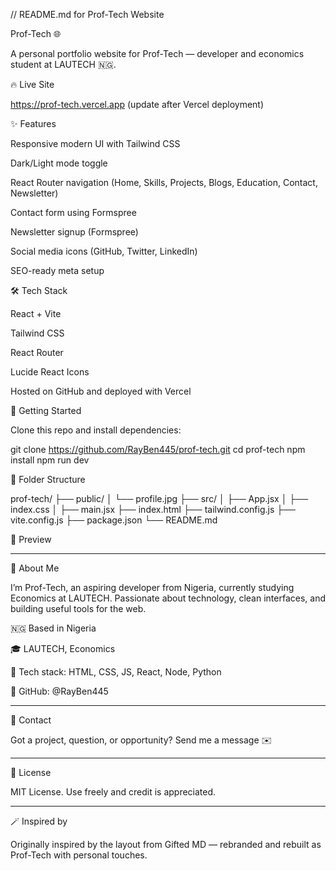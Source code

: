 // README.md for Prof-Tech Website

Prof-Tech 🌐

A personal portfolio website for Prof-Tech — developer and economics student at LAUTECH 🇳🇬.

🔥 Live Site

https://prof-tech.vercel.app (update after Vercel deployment)

✨ Features

Responsive modern UI with Tailwind CSS

Dark/Light mode toggle

React Router navigation (Home, Skills, Projects, Blogs, Education, Contact, Newsletter)

Contact form using Formspree

Newsletter signup (Formspree)

Social media icons (GitHub, Twitter, LinkedIn)

SEO-ready meta setup


🛠 Tech Stack

React + Vite

Tailwind CSS

React Router

Lucide React Icons

Hosted on GitHub and deployed with Vercel


🚀 Getting Started

Clone this repo and install dependencies:

git clone https://github.com/RayBen445/prof-tech.git
cd prof-tech
npm install
npm run dev

📂 Folder Structure

prof-tech/
├── public/
│   └── profile.jpg
├── src/
│   ├── App.jsx
│   ├── index.css
│   ├── main.jsx
├── index.html
├── tailwind.config.js
├── vite.config.js
├── package.json
└── README.md

📸 Preview




---

👤 About Me

I’m Prof-Tech, an aspiring developer from Nigeria, currently studying Economics at LAUTECH. Passionate about technology, clean interfaces, and building useful tools for the web.

🇳🇬 Based in Nigeria

🎓 LAUTECH, Economics

🧠 Tech stack: HTML, CSS, JS, React, Node, Python

🔗 GitHub: @RayBen445



---

📧 Contact

Got a project, question, or opportunity? Send me a message ✉️


---

📢 License

MIT License. Use freely and credit is appreciated.


---

🪄 Inspired by

Originally inspired by the layout from Gifted MD — rebranded and rebuilt as Prof-Tech with personal touches.

